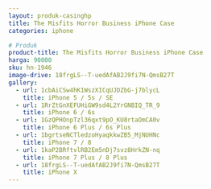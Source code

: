 ```yaml
---
layout: produk-casinghp
title: The Misfits Horror Business iPhone Case
categories: iphone

# Produk
product-title: The Misfits Horror Business iPhone Case
harga: 90000
sku: hn-1946
image-drive: 18frgLS--T-uedAfAB2J9fi7N-QmsB27T
gallery:
  - url: 1cbAiCSw4hK1WszXICqUJDZbG-j7blycL
    title: iPhone 5 / 5s / SE
  - url: 1RrZtGnXEFUHiGW9sd4L2YrGNBIQ_TR_9
    title: iPhone 6 / 6s
  - url: 1GzQPHOnpTzl36qxt9pO_KU8rtaOmCA0v
    title: iPhone 6 Plus / 6s Plus
  - url: 1bgrtseNCTledzoHyaqkkwZB5_MjNUHNc
    title: iPhone 7 / 8
  - url: 1kaP2BRftvlRB2Em5nDj7svz8HrkZN-nq
    title: iPhone 7 Plus / 8 Plus
  - url: 18frgLS--T-uedAfAB2J9fi7N-QmsB27T
    title: iPhone X
---
```

